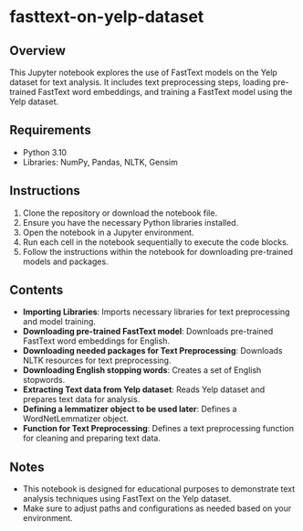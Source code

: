 # fasttext-on-yelp-dataset

## Overview
This Jupyter notebook explores the use of FastText models on the Yelp dataset for text analysis. It includes text preprocessing steps, loading pre-trained FastText word embeddings, and training a FastText model using the Yelp dataset.

## Requirements
- Python 3.10
- Libraries: NumPy, Pandas, NLTK, Gensim

## Instructions
1. Clone the repository or download the notebook file.
2. Ensure you have the necessary Python libraries installed.
3. Open the notebook in a Jupyter environment.
4. Run each cell in the notebook sequentially to execute the code blocks.
5. Follow the instructions within the notebook for downloading pre-trained models and packages.

## Contents
- **Importing Libraries**: Imports necessary libraries for text preprocessing and model training.
- **Downloading pre-trained FastText model**: Downloads pre-trained FastText word embeddings for English.
- **Downloading needed packages for Text Preprocessing**: Downloads NLTK resources for text preprocessing.
- **Downloading English stopping words**: Creates a set of English stopwords.
- **Extracting Text data from Yelp dataset**: Reads Yelp dataset and prepares text data for analysis.
- **Defining a lemmatizer object to be used later**: Defines a WordNetLemmatizer object.
- **Function for Text Preprocessing**: Defines a text preprocessing function for cleaning and preparing text data.

## Notes
- This notebook is designed for educational purposes to demonstrate text analysis techniques using FastText on the Yelp dataset.
- Make sure to adjust paths and configurations as needed based on your environment.
